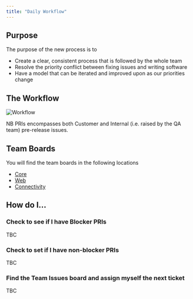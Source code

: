 ```yaml
---
title: "Daily Workflow"
---
```


## Purpose
The purpose of the new process is to

- Create a clear, consistent process that is followed by the whole team
- Resolve the priority conflict between fixing issues and writing software
- Have a model that can be iterated and improved upon as our priorities change

## The Workflow

![][image-1]

NB PRIs encompasses both Customer and Internal (i.e. raised by the QA team) pre-release issues.

## Team Boards
You will find the team boards in the following locations

- [Core][1]
- [Web][2]
- [Connectivity][3]


## How do I…

### Check to see if I have Blocker PRIs
TBC

### Check to set if I have non-blocker PRIs
TBC

### Find the Team Issues board and assign myself the next ticket
TBC

[1]:	http://jira.intuitivesystems.co.uk/secure/RapidBoard.jspa?rapidView=234
[2]:	http://jira.intuitivesystems.co.uk/secure/RapidBoard.jspa?rapidView=237
[3]:	http://jira.intuitivesystems.co.uk/secure/RapidBoard.jspa?rapidView=239

[image-1]:	Workflow.png "Workflow"